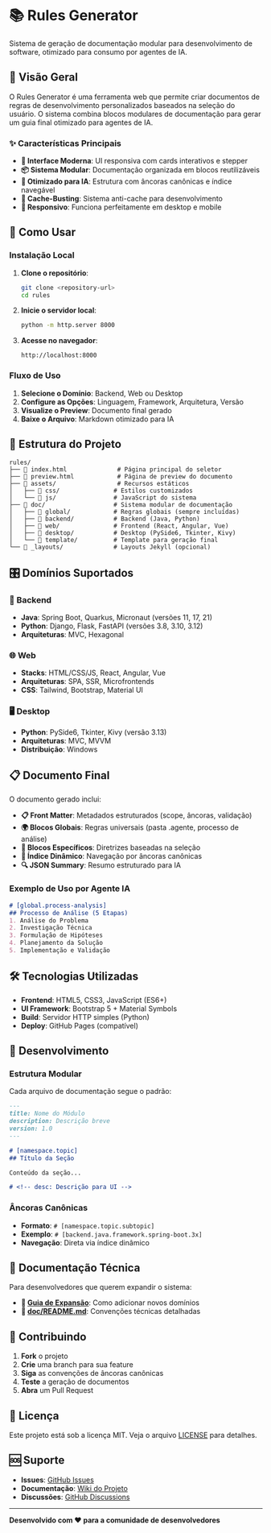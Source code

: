 # 📚 Rules Generator

Sistema de geração de documentação modular para desenvolvimento de software, otimizado para consumo por agentes de IA.

## 🎯 Visão Geral

O Rules Generator é uma ferramenta web que permite criar documentos de regras de desenvolvimento personalizados baseados na seleção do usuário. O sistema combina blocos modulares de documentação para gerar um guia final otimizado para agentes de IA.

### ✨ Características Principais

- **🎨 Interface Moderna**: UI responsiva com cards interativos e stepper
- **📦 Sistema Modular**: Documentação organizada em blocos reutilizáveis
- **🤖 Otimizado para IA**: Estrutura com âncoras canônicas e índice navegável
- **🔄 Cache-Busting**: Sistema anti-cache para desenvolvimento
- **📱 Responsivo**: Funciona perfeitamente em desktop e mobile

## 🚀 Como Usar

### Instalação Local

1. **Clone o repositório**:
   ```bash
   git clone <repository-url>
   cd rules
   ```

2. **Inicie o servidor local**:
   ```bash
   python -m http.server 8000
   ```

3. **Acesse no navegador**:
   ```
   http://localhost:8000
   ```

### Fluxo de Uso

1. **Selecione o Domínio**: Backend, Web ou Desktop
2. **Configure as Opções**: Linguagem, Framework, Arquitetura, Versão
3. **Visualize o Preview**: Documento final gerado
4. **Baixe o Arquivo**: Markdown otimizado para IA

## 📁 Estrutura do Projeto

```
rules/
├── 📄 index.html              # Página principal do seletor
├── 📄 preview.html            # Página de preview do documento
├── 📁 assets/                 # Recursos estáticos
│   ├── 📁 css/               # Estilos customizados
│   └── 📁 js/                # JavaScript do sistema
├── 📁 doc/                   # Sistema modular de documentação
│   ├── 📁 global/            # Regras globais (sempre incluídas)
│   ├── 📁 backend/           # Backend (Java, Python)
│   ├── 📁 web/               # Frontend (React, Angular, Vue)
│   ├── 📁 desktop/           # Desktop (PySide6, Tkinter, Kivy)
│   └── 📁 template/          # Template para geração final
└── 📁 _layouts/              # Layouts Jekyll (opcional)
```

## 🎛️ Domínios Suportados

### 🔧 Backend
- **Java**: Spring Boot, Quarkus, Micronaut (versões 11, 17, 21)
- **Python**: Django, Flask, FastAPI (versões 3.8, 3.10, 3.12)
- **Arquiteturas**: MVC, Hexagonal

### 🌐 Web
- **Stacks**: HTML/CSS/JS, React, Angular, Vue
- **Arquiteturas**: SPA, SSR, Microfrontends
- **CSS**: Tailwind, Bootstrap, Material UI

### 🖥️ Desktop
- **Python**: PySide6, Tkinter, Kivy (versão 3.13)
- **Arquiteturas**: MVC, MVVM
- **Distribuição**: Windows

## 📋 Documento Final

O documento gerado inclui:

- **📋 Front Matter**: Metadados estruturados (scope, âncoras, validação)
- **🌍 Blocos Globais**: Regras universais (pasta .agente, processo de análise)
- **🎯 Blocos Específicos**: Diretrizes baseadas na seleção
- **📑 Índice Dinâmico**: Navegação por âncoras canônicas
- **🔍 JSON Summary**: Resumo estruturado para IA

### Exemplo de Uso por Agente IA

```markdown
# [global.process-analysis]
## Processo de Análise (5 Etapas)
1. Análise do Problema
2. Investigação Técnica
3. Formulação de Hipóteses
4. Planejamento da Solução
5. Implementação e Validação
```

## 🛠️ Tecnologias Utilizadas

- **Frontend**: HTML5, CSS3, JavaScript (ES6+)
- **UI Framework**: Bootstrap 5 + Material Symbols
- **Build**: Servidor HTTP simples (Python)
- **Deploy**: GitHub Pages (compatível)

## 🔧 Desenvolvimento

### Estrutura Modular

Cada arquivo de documentação segue o padrão:

```markdown
---
title: Nome do Módulo
description: Descrição breve
version: 1.0
---

# [namespace.topic]
## Título da Seção

Conteúdo da seção...

# <!-- desc: Descrição para UI -->
```

### Âncoras Canônicas

- **Formato**: `# [namespace.topic.subtopic]`
- **Exemplo**: `# [backend.java.framework.spring-boot.3x]`
- **Navegação**: Direta via índice dinâmico

## 📖 Documentação Técnica

Para desenvolvedores que querem expandir o sistema:

- **📄 [Guia de Expansão](EXPANSION_GUIDE.md)**: Como adicionar novos domínios
- **📄 [doc/README.md](doc/README.md)**: Convenções técnicas detalhadas

## 🤝 Contribuindo

1. **Fork** o projeto
2. **Crie** uma branch para sua feature
3. **Siga** as convenções de âncoras canônicas
4. **Teste** a geração de documentos
5. **Abra** um Pull Request

## 📄 Licença

Este projeto está sob a licença MIT. Veja o arquivo [LICENSE](LICENSE) para detalhes.

## 🆘 Suporte

- **Issues**: [GitHub Issues](https://github.com/your-repo/issues)
- **Documentação**: [Wiki do Projeto](https://github.com/your-repo/wiki)
- **Discussões**: [GitHub Discussions](https://github.com/your-repo/discussions)

---

**Desenvolvido com ❤️ para a comunidade de desenvolvedores**
